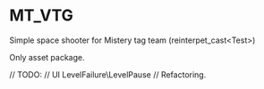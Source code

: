 # MT_VTG
Simple space shooter for Mistery tag team (reinterpet_cast&lt;Test>)

Only asset package.


// TODO:
// UI LevelFailure\LevelPause
// Refactoring.